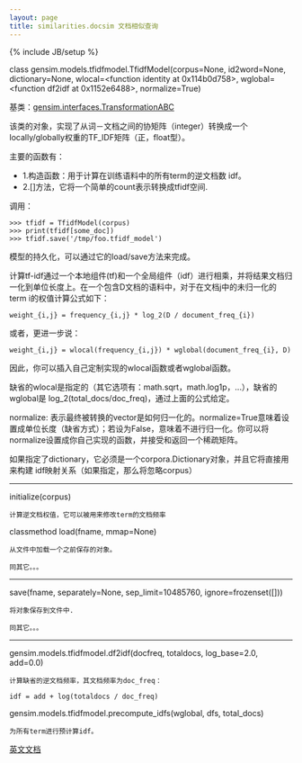 ```yaml
---
layout: page
title: similarities.docsim 文档相似查询 
---
```

{% include JB/setup %}

class gensim.models.tfidfmodel.TfidfModel(corpus=None, id2word=None, dictionary=None, wlocal=<function identity at 0x114b0d758>, wglobal=<function df2idf at 0x1152e6488>, normalize=True)

基类：[gensim.interfaces.TransformationABC](http://radimrehurek.com/gensim/interfaces.html)

该类的对象，实现了从词－文档之间的协矩阵（integer）转换成一个locally/globally权重的TF_IDF矩阵（正，float型）。

主要的函数有：

- 1.构造函数：用于计算在训练语料中的所有term的逆文档数 idf。
- 2.[]方法，它将一个简单的count表示转换成tfidf空间.

调用：

    >>> tfidf = TfidfModel(corpus)
    >>> print(tfidf[some_doc])
    >>> tfidf.save('/tmp/foo.tfidf_model')

模型的持久化，可以通过它的load/save方法来完成。

计算tf-idf通过一个本地组件(tf)和一个全局组件（idf）进行相乘，并将结果文档归一化到单位长度上。在一个包含D文档的语料中，对于在文档j中的未归一化的term i的权值计算公式如下：

    weight_{i,j} = frequency_{i,j} * log_2(D / document_freq_{i})

或者，更进一步说：

    weight_{i,j} = wlocal(frequency_{i,j}) * wglobal(document_freq_{i}, D)

因此，你可以插入自己定制实现的wlocal函数或者wglobal函数。

缺省的wlocal是指定的（其它选项有：math.sqrt，math.log1p，...），缺省的wglobal是 log_2(total_docs/doc_freq)，通过上面的公式给定。

normalize: 表示最终被转换的vector是如何归一化的。normalize=True意味着设置成单位长度（缺省方式）；若设为False，意味着不进行归一化。你可以将normalize设置成你自己实现的函数，并接受和返回一个稀疏矩阵。

如果指定了dictionary，它必须是一个corpora.Dictionary对象，并且它将直接用来构建 idf映射关系（如果指定，那么将忽略corpus）

---------------------------------------------------------------

initialize(corpus)

    计算逆文档权值，它可以被用来修改term的文档频率

classmethod load(fname, mmap=None)

    从文件中加载一个之前保存的对象。

    同其它。。。
    
---------------------------------------------------------------

save(fname, separately=None, sep_limit=10485760, ignore=frozenset([]))

    将对象保存到文件中.

    同其它。。。

---------------------------------------------------------------

gensim.models.tfidfmodel.df2idf(docfreq, totaldocs, log_base=2.0, add=0.0)

    计算缺省的逆文档频率，其文档频率为doc_freq：

    idf = add + log(totaldocs / doc_freq)


gensim.models.tfidfmodel.precompute_idfs(wglobal, dfs, total_docs)

    为所有term进行预计算idf。


[英文文档](http://radimrehurek.com/gensim/models/tfidfmodel.html)



